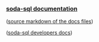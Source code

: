 ### [soda-sql documentation](http://sodasql-docs.s3-website-eu-west-1.amazonaws.com/#/)

([source markdown of the docs files](docs/README.md)) 

([soda-sql developers docs](http://sodasql-docs.s3-website-eu-west-1.amazonaws.com/#/developers))
